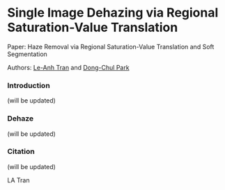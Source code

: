 # Single Image Dehazing via Regional Saturation-Value Translation

Paper: Haze Removal via Regional Saturation-Value Translation and Soft Segmentation

Authors: [Le-Anh Tran](https://scholar.google.com/citations?user=WzcUE5YAAAAJ&hl=en) and [Dong-Chul Park](https://scholar.google.com/citations?user=VZUH4sUAAAAJ&hl=en)



### Introduction

(will be updated)

### Dehaze

(will be updated)

### Citation

(will be updated)

LA Tran

